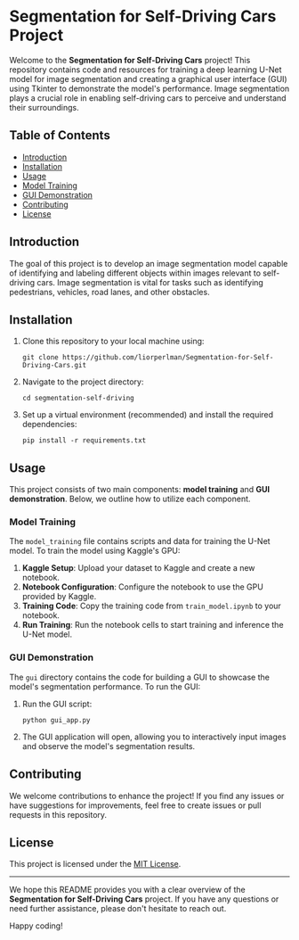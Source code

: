 # Segmentation for Self-Driving Cars Project

Welcome to the **Segmentation for Self-Driving Cars** project! This repository contains code and resources for training a deep learning U-Net model for image segmentation and creating a graphical user interface (GUI) using Tkinter to demonstrate the model's performance. Image segmentation plays a crucial role in enabling self-driving cars to perceive and understand their surroundings.

## Table of Contents

- [Introduction](#introduction)
- [Installation](#installation)
- [Usage](#usage)
- [Model Training](#model-training)
- [GUI Demonstration](#gui-demonstration)
- [Contributing](#contributing)
- [License](#license)

## Introduction

The goal of this project is to develop an image segmentation model capable of identifying and labeling different objects within images relevant to self-driving cars. Image segmentation is vital for tasks such as identifying pedestrians, vehicles, road lanes, and other obstacles.

## Installation

1. Clone this repository to your local machine using:

   ```
   git clone https://github.com/liorperlman/Segmentation-for-Self-Driving-Cars.git
   ```

2. Navigate to the project directory:

   ```
   cd segmentation-self-driving
   ```

3. Set up a virtual environment (recommended) and install the required dependencies:

   ```
   pip install -r requirements.txt
   ```

## Usage

This project consists of two main components: **model training** and **GUI demonstration**. Below, we outline how to utilize each component.

### Model Training

The `model_training` file contains scripts and data for training the U-Net model. To train the model using Kaggle's GPU:

1. **Kaggle Setup**: Upload your dataset to Kaggle and create a new notebook.
2. **Notebook Configuration**: Configure the notebook to use the GPU provided by Kaggle.
3. **Training Code**: Copy the training code from `train_model.ipynb` to your notebook.
4. **Run Training**: Run the notebook cells to start training and inference the U-Net model.

### GUI Demonstration

The `gui` directory contains the code for building a GUI to showcase the model's segmentation performance. To run the GUI:

1. Run the GUI script:

   ```
   python gui_app.py
   ```

3. The GUI application will open, allowing you to interactively input images and observe the model's segmentation results.

## Contributing

We welcome contributions to enhance the project! If you find any issues or have suggestions for improvements, feel free to create issues or pull requests in this repository.

## License

This project is licensed under the [MIT License](LICENSE).

---

We hope this README provides you with a clear overview of the **Segmentation for Self-Driving Cars** project. If you have any questions or need further assistance, please don't hesitate to reach out.

Happy coding!

